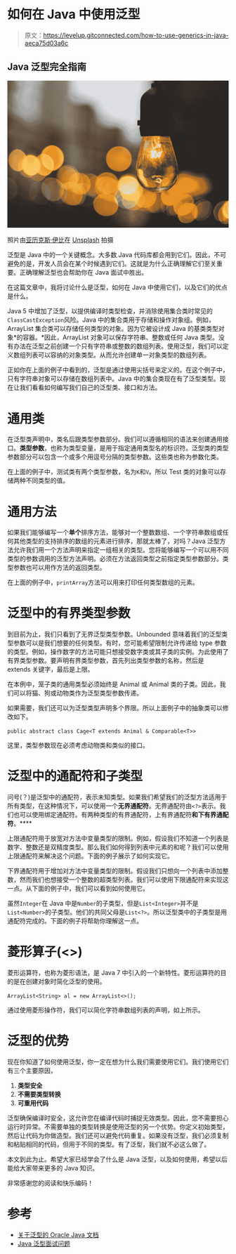 # 如何在 Java 中使用泛型

> 原文：<https://levelup.gitconnected.com/how-to-use-generics-in-java-aeca75d03a6c>

## Java 泛型完全指南

![](img/77eaa02e0241fb00915f7e1803296ee0.png)

照片由[亚历克斯·伊比](https://unsplash.com/@alexiby?utm_source=medium&utm_medium=referral)在 [Unsplash](https://unsplash.com?utm_source=medium&utm_medium=referral) 拍摄

泛型是 Java 中的一个关键概念。大多数 Java 代码库都会用到它们。因此，不可避免的是，开发人员会在某个时候遇到它们。这就是为什么正确理解它们至关重要。正确理解泛型也会帮助你在 Java 面试中胜出。

在这篇文章中，我将讨论什么是泛型，如何在 Java 中使用它们，以及它们的优点是什么。

Java 5 中增加了泛型，以提供编译时类型检查，并消除使用集合类时常见的`ClassCastException`风险。Java 中的集合类用于存储和操作对象组。例如，ArrayList 集合类可以存储任何类型的对象。因为它被设计成 Java 的基类类型对象*的容器。*因此，ArrayList 对象可以保存字符串、整数或任何 Java 类型。没有办法在泛型之前创建一个只有字符串或整数的数组列表。使用泛型，我们可以定义数组列表可以容纳的对象类型。从而允许创建单一对象类型的数组列表。

正如你在上面的例子中看到的，泛型是通过使用尖括号来定义的。在这个例子中，只有字符串对象可以存储在数组列表中。Java 中的集合类现在有了泛型类型。现在让我们看看如何编写我们自己的泛型类、接口和方法。

# 通用类

在泛型类声明中，类名后跟类型参数部分。我们可以遵循相同的语法来创建通用接口。**类型参数**，也称为类型变量，是用于指定通用类型名的标识符。泛型类的类型参数部分可以包含一个或多个用逗号分隔的类型参数。这些类也称为参数化类。

在上面的例子中，测试类有两个类型参数，名为`K`和`V`。所以 Test 类的对象可以存储两种不同类型的值。

# 通用方法

如果我们能够编写一个**单个**排序方法，能够对一个整数数组、一个字符串数组或任何其他类型的支持排序的数组的元素进行排序，那就太棒了，对吗？Java 泛型方法允许我们用一个方法声明来指定一组相关的类型。您将能够编写一个可以用不同类型的参数调用的泛型方法声明。必须在方法返回类型之前指定类型参数部分。类型参数也可以用作方法的返回类型。

在上面的例子中，`printArray`方法可以用来打印任何类型数组的元素。

# 泛型中的有界类型参数

到目前为止，我们只看到了无界泛型类型参数。Unbounded 意味着我们的泛型类型参数可以是我们想要的任何类型。有时，您可能希望限制允许传递给 type 参数的类型。例如，操作数字的方法可能只想接受数字类或其子类的实例。为此使用了有界类型参数。要声明有界类型参数，首先列出类型参数的名称，然后是 extends 关键字，最后是上限。

在本例中，笼子类的通用类型必须始终是 Animal 或 Animal 类的子类。因此，我们可以将猫、狗或动物类作为泛型类型参数传递。

如果需要，我们还可以为泛型类型声明多个界限。所以上面例子中的抽象类可以修改如下。

`public abstract class Cage<T extends Animal & Comparable<T>>`

这里，类型参数现在必须考虑动物类和类似的接口。

# 泛型中的通配符和子类型

问号(？)是泛型中的通配符，表示未知类型。如果我们希望我们的泛型方法适用于所有类型，在这种情况下，可以使用一个**无界通配符**。无界通配符由`<?>`表示。我们也可以使用绑定通配符。有两种类型的有界通配符，上有界通配符**和下有界通配符**。****

上限通配符用于放宽对方法中变量类型的限制。例如，假设我们不知道一个列表是数字、整数还是双精度类型。那么我们如何得到列表中元素的和呢？我们可以使用上限通配符来解决这个问题。下面的例子展示了如何实现它。

下界通配符用于增加对方法中变量类型的限制。假设我们只想向一个列表中添加整数，然而我们也想接受一个整数的超类型列表。我们可以使用下限通配符来实现这一点。从下面的例子中，我们可以看到如何使用它。

虽然`Integer`在 Java 中是`Number`的子类型，但是`List<Integer>`并不是`List<Number>`的子类型。他们的共同父母是`List<?>`。所以泛型类中的子类型是用通配符完成的。下面的例子将帮助你理解这一点。

# 菱形算子(<>)

菱形运算符，也称为菱形语法，是 Java 7 中引入的一个新特性。菱形运算符的目的是在创建对象时简化泛型的使用。

`ArrayList<String> al = new ArrayList<>();`

通过使用菱形操作符，我们可以简化字符串数组列表的声明，如上所示。

# 泛型的优势

现在你知道了如何使用泛型，你一定在想为什么我们需要使用它们。我们使用它们有三个主要原因，

1.  **类型安全**
2.  **不需要类型转换**
3.  **可重用代码**

泛型确保编译时安全，这允许您在编译代码时捕捉无效类型。因此，您不需要担心运行时异常。不需要单独的类型转换是使用泛型的另一个优势。你定义初始类型，然后让代码为你做造型。我们还可以避免代码重复。如果没有泛型，我们必须复制和粘贴相同的代码，但用于不同的类型。有了泛型，我们就不必这么做了。

本文到此为止。希望大家已经学会了什么是 Java 泛型，以及如何使用，希望以后能给大家带来更多的 Java 知识。

非常感谢您的阅读和快乐编码！

# 参考

*   [关于泛型的 Oracle Java 文档](https://docs.oracle.com/javase/tutorial/java/generics/index.html)
*   [Java 泛型面试问题](https://www.baeldung.com/java-generics-interview-questions)
